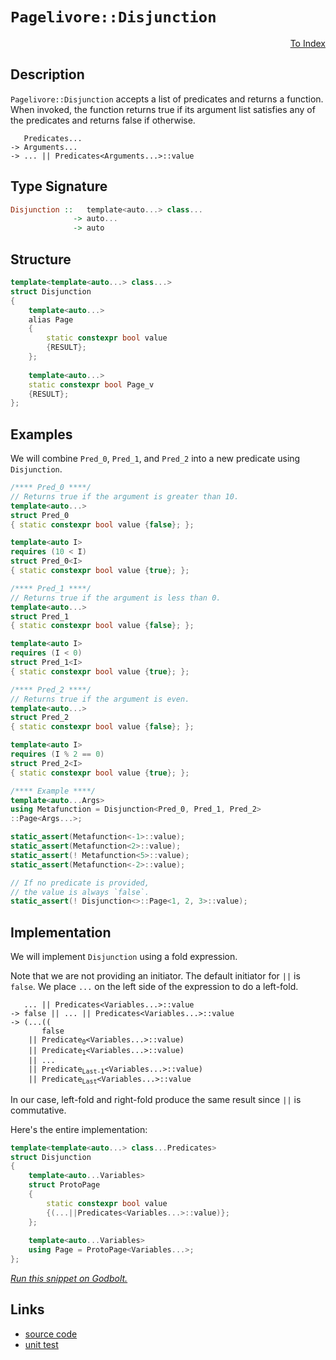<!-- Copyright 2024 Feng Mofan
SPDX-License-Identifier: Apache-2.0 -->

# `Pagelivore::Disjunction`

<p style='text-align: right;'><a href="../../../index.md#higher-order-modifications-2">To Index</a></p>

## Description

`Pagelivore::Disjunction` accepts a list of predicates and returns a function.
When invoked, the function returns true if its argument list satisfies any of the predicates and returns false if otherwise.

<pre><code>   Predicates...
-> Arguments...
-> ... || Predicates&lt;Arguments...&gt;::value</code></pre>

## Type Signature

```Haskell
Disjunction ::   template<auto...> class... 
              -> auto...
              -> auto
```

## Structure

```C++
template<template<auto...> class...>
struct Disjunction
{
    template<auto...>
    alias Page
    {
        static constexpr bool value
        {RESULT};
    };
    
    template<auto...>
    static constexpr bool Page_v
    {RESULT};
};
```

## Examples

We will combine `Pred_0`, `Pred_1`, and `Pred_2` into a new predicate using `Disjunction`.

```C++
/**** Pred_0 ****/
// Returns true if the argument is greater than 10.
template<auto...>
struct Pred_0
{ static constexpr bool value {false}; };

template<auto I>
requires (10 < I)
struct Pred_0<I>
{ static constexpr bool value {true}; };

/**** Pred_1 ****/
// Returns true if the argument is less than 0.
template<auto...>
struct Pred_1
{ static constexpr bool value {false}; };

template<auto I>
requires (I < 0)
struct Pred_1<I>
{ static constexpr bool value {true}; };

/**** Pred_2 ****/
// Returns true if the argument is even.
template<auto...>
struct Pred_2
{ static constexpr bool value {false}; };

template<auto I>
requires (I % 2 == 0)
struct Pred_2<I>
{ static constexpr bool value {true}; };

/**** Example ****/
template<auto...Args>
using Metafunction = Disjunction<Pred_0, Pred_1, Pred_2>
::Page<Args...>;

static_assert(Metafunction<-1>::value);
static_assert(Metafunction<2>::value);
static_assert(! Metafunction<5>::value);
static_assert(Metafunction<-2>::value);

// If no predicate is provided,
// the value is always `false`.
static_assert(! Disjunction<>::Page<1, 2, 3>::value);
```

## Implementation

We will implement `Disjunction` using a fold expression.

Note that we are not providing an initiator. The default initiator for `||` is `false`. We place `...` on the left side of the expression to do a left-fold.

<pre><code>   ... || Predicates&lt;Variables...&gt;::value
-> false || ... || Predicates&lt;Variables...&gt;::value
-> (...((
       false
    || Predicate<sub>0</sub>&lt;Variables...&gt;::value)
    || Predicate<sub>1</sub>&lt;Variables...&gt;::value)
    || ...
    || Predicate<sub>Last-1</sub>&lt;Variables...&gt;::value)
    || Predicate<sub>Last</sub>&lt;Variables...&gt;::value
</code></pre>

In our case, left-fold and right-fold produce the same result since `||` is commutative.

Here's the entire implementation:

```C++
template<template<auto...> class...Predicates>
struct Disjunction
{
    template<auto...Variables>
    struct ProtoPage
    {
        static constexpr bool value
        {(...||Predicates<Variables...>::value)};
    };
    
    template<auto...Variables>
    using Page = ProtoPage<Variables...>;
};
```

[*Run this snippet on Godbolt.*](https://godbolt.org/#z:OYLghAFBqd5QCxAYwPYBMCmBRdBLAF1QCcAaPECAMzwBtMA7AQwFtMQByARg9KtQYEAysib0QXACx8BBAKoBnTAAUAHpwAMvAFYTStJg1DIApACYAQuYukl9ZATwDKjdAGFUtAK4sGIAKzSrgAyeAyYAHI%2BAEaYxCAAbAmkAA6oCoRODB7evgHSaRmOAqHhUSyx8Um2mPbFDEIETMQEOT5%2BgTV1WY3NBKWRMXGJyQpNLW15nWN9A%2BWVIwCUtqhexMjsHASYLCkG2yYAzG7bu/uYR25MXkQAdPdH2ADUyAYKCve3ysSY%2BKLbCkeJg0AEExsQvA4ngARPAKbReBgOLLAkEmADsVlBTxxT1OeyYB2O1zu9wAas08ExovRAYdsKjcU9wZCCE9vqgiMomMALtjcRisSCmUyZo5kC8BGNMKoUsQntFUJ4ngA3MRePnCkU4wUQT4YtwG76/PD/TB0twU4hUmnm/X0kAgNXeTCLDHQo5Cpnuz2MgX8nH486XEmoT5Wm20oEBp5eDJGdk8zBPI7Q9nETmobm8y4R6m0%2B0Mw5Cn3F1GogD0ACoa7W6/WK5W608ACrmggKJ51xug6v1/u1nto0HmQ5hV5eLAp45oJGYFId6PDkF9mvp34AfQ0XcHlYrTwASpgCGsGJ2CBDk3gqHiEMnmsAfIw2XCnsAfoS4rfDE8uBpbqiQafiGNxhg89KoiyULGugW7lpizJNOKkpntssryoqyrOhqKaYlQYhKKWFi4R6ZYjqCQFElcoFPAAkkuPwAI5eHgPydhAf7Tm4dFuqCUFsjBcHHPREEjghYqmih0roQqSq0Kq6rJoKF4akRJG%2BuRK7NoJXA7jWQ4VvuR4nsQZ54peTzXre97EI%2BbCCJZna0ueCA/v%2BgE7ASVGhoWkEqdBPywVw8HERJEqztJcqyVhim4RY%2BG0IR6KkcRRHlhRnnBsSNEiQyoJMSxbFPBAtFcU8Gi8WC/kCYFG7BcJS6CohhKSRFaFRZh8nYUpmIqRcyWeupZHLquVbrrBZh6VWBlGcep7nhZVkEHeTwPk%2BDmvpgKqMABGVnMB2WkgBolVRCAWbmYIXNchbUyh1ckKS6cUJUlKVDSWe1eRch2oHRDGYMxrHmsVpXmP4TyTamqblZV/HjRul0NSdTVhVJ7UYQ93VxX1alpZpo1PNgqisHsybdh5%2B3eaBnwgrZdJ5SCcZhMATwALLHkwVCIsiAjTmmsLwtz9SXIJGikPDXDi4JiMM462bfW4tPAB84FFh9VUtcgG5MO8cQEBA7NNFzSLC8cAC09XYI63VusNYXa7rLQGxzxs8wwlwy9bim20K9s60oTtgGAbMu0LKLHP4jxey6Pt%2BZrDsB/rhuc2HAiXGbntOt7GkjfutE3gwv1yiaZqOU8cqoCqeBYOgpB7tZj04a%2BYgAO5MAAnp2JgJBoL0XD3u0a%2BKCd6xAQcwnCCIm%2BHhoOiA8uXJLEPi4cUdZzHnocMstCcP4vB%2BBwWikKgnCGpY1jMqs6xKWYhw8KQBCaFvywANb5LcGiSFw6KHBo/gaGYJIZgAAcwD9CcEkLwFgEgNBiwPkfE%2BHBeAKBAGLR%2Bh8t6kDgLAGAiAQCrAICkG45BKBoF2HQOIERWCbFUMAhIZsEiSDfMgCUUhbhmF4CaIg1p0B6H4IIEQYh2BSBkIIRQKh1AYNILoSWLdiBMBSJwHg29d77yfsfTgAB5G4RC2SoBvLQ%2BhjDmGsMkOw4qHhyH0HlKOLgixeDoK0MsCASAyEpAoWQCgEA3EeJAMAKQZg%2BB0G2MQFBEBojqOiGEZo7clG8CicwYg7dNHRG0JgBwcTSBkPsgQTRDBaCxKkVgaIXhgBXFoIlTJWAWCGGAOIIpQNkTbRQVImU6SbibHvmEbYO8pG0DwNEeRSSPBYHURePA0DuC8G2sQRUShoQ7Fqf0owT9lhUAMMrMkeBMAt00SkRgmT%2BHCFEOIERRzxFqHUTI/QtSUDWGsPoAZKDIDLFQAuLILSzZjHQKmUw59LBmAQTMnh5p4DLDsOk%2BoLgGDuE8O0PQIQwiDAqMMSWhRMgCEmH4NF6QMUMDmEMeIksIVu16BMOFeRiW1EhT0cY/QkXzFRbYOlWK9AzBaASlFRLwVXw2BIFRHA96kHgbwRBTxDEMKYcAFhv4zGTQgLgQgJAUy3zsQ41Zyw7xMCwPECAr8QCSEOLcAAnIcdEkhP5mEkD3P%2BCRjXgI4JA0g0C763ASFwBIwDjXAI9YELg/hTXJBFRopBthUEP1WVg3BLj8E6OIV4nx1iqFsE4M0FgKp0RmyYC8AwCYuDGtuFwD%2BnD8DcOrnw2QgjTnSHOUoS5UjdCBLkQouJAqhXBsQdowhNwnj6NWsQdNmbs2vFqb%2BAtRbtwQEse46xKrDhmHsRGjBzjXGoCsXEEh3i10zuGGmjNZsR1GHzX%2BIJtAQlhIiVIhJMTMnXqSSktJGSplZLXTkvJBT1HFNKeUypz7qlLM2EffAPwmmgtaaodp2xMndNqOo/pgyYkjMAw460kz74zLmZgBZNSjDLNAMuvgGyFBbJ2Xsg5z6jlVuETW2QFzJFH0bTclZfyrCWEedEZ5erj7vKlJwL5BAfmHGhCx6wgLRXAurqCl5XQaXOAgK4VlktEVlEJXodF9RFOpFxfUTlCwqXdAEGS1oFLsUydJXS3TTL2XGdyKZ6zlnuUrDWHyuxDr23qLFXuodObR35sLR/YqiruFzrVUupxmrMDauGFx3pTqXUFs/uiAN6If6SCtYwyWHbODIPDY4zB2C8EEN0ZuxNlDqGpoHcYlgCgVQShVH584YwS1Kp4RWgRJzqOiPkHW%2BjOgQCHFIM2xRUy21qKkZ2uNeibxpqqzVurDXPxjAsdujxc7DiLryyulAK3rElZ28MWrKQUgbnq8ajcjWCDa0qzW4JcQL2ROiUk29j3kmpMhZk7Jz532FKA5gEpZSxC/vvv%2B3DyHSDAZpc09RbTkAdOg4IWDfSBlDPbkhsZqHMkYfSFhxZuHmaRvWTyYj2zdn7IPvfSjHWJA0bET1q5/WmPGHuWx%2BDnHXk8bPJwCs3y7n/IsGJ4%2BEmsBs7M1C%2BTMLNPKeRXprTRQsiafU1kBzbLqXmb6Jpkl9QjPK%2BJSykzbKLMMtU65hQvLhGjeFR5zg/aWCzdq6qBbAI2QKtLcq2xG2NWkC1TqygAq4sgDMAWw4hx/D/y/rA4P6JPWW/G9lsNaDPdv0kP4E1/hgGAONZIY1P8zVcAG70w4Y2EFx82wKjhMfi%2BhtL6QGZGRnCSCAA)

## Links

- [source code](../../../../conceptrodon/pagelivore/disjunction.hpp)
- [unit test](../../../../tests/unit/metafunctions/pagelivore/disjunction.test.hpp)
